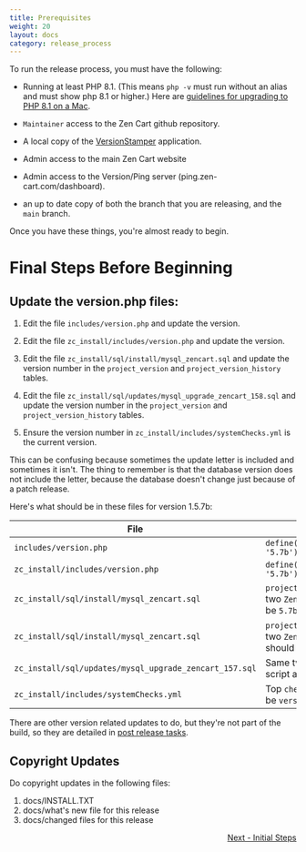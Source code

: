 ```yaml
---
title: Prerequisites
weight: 20
layout: docs
category: release_process
---
```

To run the release process, you must have the following:

- Running at least PHP 8.1. (This means `php -v` must run without an alias and must show php 8.1 or higher.)  Here are [guidelines for upgrading to PHP 8.1 on a Mac](https://stitcher.io/blog/php-81-upgrade-mac). 

- `Maintainer` access to the Zen Cart github repository.

- A local copy of the [VersionStamper](https://github.com/zencart/versionstamper) application.

- Admin access to the main Zen Cart website 

- Admin access to the Version/Ping server (ping.zen-cart.com/dashboard).

- an up to date copy of both the branch that you are releasing, and the `main` branch. 

Once you have these things, you're almost ready to begin.

# Final Steps Before Beginning
## Update the version.php files: 

1. Edit the file `includes/version.php` and update the version.

1. Edit the file `zc_install/includes/version.php` and update the version.

1. Edit the file `zc_install/sql/install/mysql_zencart.sql` and update the version number in the `project_version` and `project_version_history` tables. 

1. Edit the file `zc_install/sql/updates/mysql_upgrade_zencart_158.sql` and update the version number in the `project_version` and `project_version_history` tables. 

1. Ensure the version number in `zc_install/includes/systemChecks.yml` is the current version. 

This can be confusing because sometimes the update letter is included and sometimes it isn't.  The thing to remember is that the database version does not include the letter, because the database doesn't change just because of a patch release.  

Here's what should be in these files for version 1.5.7b: 

|File | Version 
------|--------
|`includes/version.php`| `define('PROJECT_VERSION_MINOR', '5.7b');`|
|`zc_install/includes/version.php`|`define('PROJECT_VERSION_MINOR', '5.7b');`|
|`zc_install/sql/install/mysql_zencart.sql`|`project_version_patch1` for the two `Zen-Cart Main` rows should be `5.7b`|
|`zc_install/sql/install/mysql_zencart.sql`|`project_version_patch1` for the two `Zen-Cart Database` rows should be `5.7`|
|`zc_install/sql/updates/mysql_upgrade_zencart_157.sql`|Same two changes as install script above|
|`zc_install/includes/systemChecks.yml`|Top `checkDBVersion` block should be `version: '1.5.7'`|

There are other version related updates to do, but they're not part of the build, so they are detailed in [post release tasks](/dev/release_process/post_release/).


## Copyright Updates

Do copyright updates in the following files: 

1. docs/INSTALL.TXT
1. docs/what's new file for this release
1. docs/changed files for this release

<div style="text-align:right;" id="next">
   <a class="btn btn-lg btn-primary mr-3 mb-4" href="/dev/release_process/initial_steps/">
        Next - Initial Steps<i class="fas fa-arrow-alt-circle-right ml-2"></i>
   </a>
</div>
